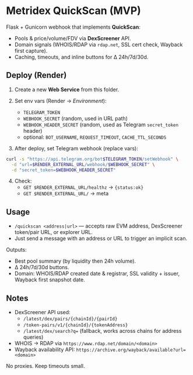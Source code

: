 # Metridex QuickScan (MVP)

Flask + Gunicorn webhook that implements **QuickScan**:
- Pools & price/volume/FDV via **DexScreener** API.
- Domain signals (WHOIS/RDAP via `rdap.net`, SSL cert check, Wayback first capture).
- Caching, timeouts, and inline buttons for Δ 24h/7d/30d.

## Deploy (Render)

1. Create a new **Web Service** from this folder.
2. Set env vars (Render → *Environment*):
   - `TELEGRAM_TOKEN`
   - `WEBHOOK_SECRET` (random, used in URL path)
   - `WEBHOOK_HEADER_SECRET` (random, used as Telegram `secret_token` header)
   - optional: `BOT_USERNAME`, `REQUEST_TIMEOUT`, `CACHE_TTL_SECONDS`

3. After deploy, set Telegram webhook (replace vars):
```bash
curl -s "https://api.telegram.org/bot$TELEGRAM_TOKEN/setWebhook" \
  -d "url=$RENDER_EXTERNAL_URL/webhook/$WEBHOOK_SECRET" \
  -d "secret_token=$WEBHOOK_HEADER_SECRET"
```
4. Check:
   - `GET $RENDER_EXTERNAL_URL/healthz` → `{status:ok}`
   - `GET $RENDER_EXTERNAL_URL/` → meta

## Usage

- `/quickscan <address|url>` — accepts raw EVM address, DexScreener token/pair URL, or explorer URL.
- Just send a message with an address or URL to trigger an implicit scan.

Outputs:
- Best pool summary (by liquidity then 24h volume).
- Δ 24h/7d/30d buttons.
- Domain: WHOIS/RDAP created date & registrar, SSL validity + issuer, Wayback first snapshot date.

## Notes

- DexScreener API used:
  - `/latest/dex/pairs/{chainId}/{pairId}`
  - `/token-pairs/v1/{chainId}/{tokenAddress}`
  - `/latest/dex/search?q=` (fallback, works across chains for address queries)
- WHOIS → RDAP via `https://www.rdap.net/domain/<domain>`
- Wayback availability API: `https://archive.org/wayback/available?url=<domain>`

No proxies. Keep timeouts small.